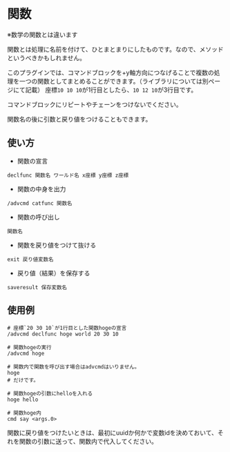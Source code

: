 # 関数
※数学の関数とは違います

関数とは処理に名前を付けて、ひとまとまりにしたものです。なので、メソッドというべきかもしれません。

このプラグインでは、コマンドブロックを+y軸方向につなげることで複数の処理を一つの関数としてまとめることができます。（ライブラリについては別ページにて記載）
座標`10 10 10`が1行目としたら、`10 12 10`が3行目です。

コマンドブロックにリピートやチェーンをつけないでください。

関数名の後に引数と戻り値をつけることもできます。
## 使い方
- 関数の宣言
```
declfunc 関数名 ワールド名 x座標 y座標 z座標
```
- 関数の中身を出力
```
/advcmd catfunc 関数名
```
- 関数の呼び出し
```
関数名
```
- 関数を戻り値をつけて抜ける
```
exit 戻り値変数名
```
- 戻り値（結果）を保存する
```
saveresult 保存変数名
```
## 使用例
```
# 座標`20 30 10`が1行目とした関数hogeの宣言
/advcmd declfunc hoge world 20 30 10

# 関数hogeの実行
/advcmd hoge

# 関数内で関数を呼び出す場合はadvcmdはいりません。
hoge
# だけです。

# 関数hogeの引数にhelloを入れる
hoge hello

# 関数hoge内
cmd say <args.0>

```
関数に戻り値をつけたいときは、最初にuuidか何かで変数idを決めておいて、それを関数の引数に送って、関数内で代入してください。